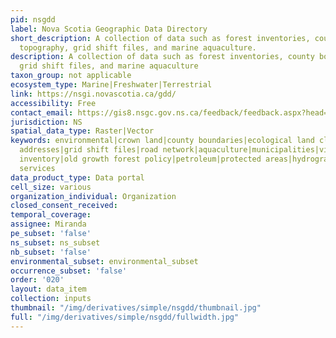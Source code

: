 ```yaml
---
pid: nsgdd
label: Nova Scotia Geographic Data Directory
short_description: A collection of data such as forest inventories, county boundaries,
  topography, grid shift files, and marine aquaculture.
description: A collection of data such as forest inventories, county boundaries, topography,
  grid shift files, and marine aquaculture
taxon_group: not applicable
ecosystem_type: Marine|Freshwater|Terrestrial
link: https://nsgi.novascotia.ca/gdd/
accessibility: Free
contact_email: https://gis8.nsgc.gov.ns.ca/feedback/feedback.aspx?head=Geographic%20Data%20Directory&app=gdd&func=
jurisdiction: NS
spatial_data_type: Raster|Vector
keywords: environmental|crown land|county boundaries|ecological land classification|civic
  addresses|grid shift files|road network|aquaculture|municipalities|villages|forest
  inventory|old growth forest policy|petroleum|protected areas|hydrographic network|community
  services
data_product_type: Data portal
cell_size: various
organization_individual: Organization
closed_consent_received: 
temporal_coverage: 
assignee: Miranda
pe_subset: 'false'
ns_subset: ns_subset
nb_subset: 'false'
environmental_subset: environmental_subset
occurrence_subset: 'false'
order: '020'
layout: data_item
collection: inputs
thumbnail: "/img/derivatives/simple/nsgdd/thumbnail.jpg"
full: "/img/derivatives/simple/nsgdd/fullwidth.jpg"
---
```

